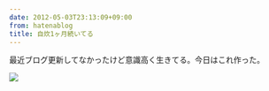 ```yaml
---
date: 2012-05-03T23:13:09+09:00
from: hatenablog
title: 自炊1ヶ月続いてる
---
```


<p>最近ブログ更新してなかったけど意識高く生きてる。今日はこれ作った。</p><p><img src="http://dl.dropbox.com/u/5978869/image/20120503_230835.png" class="frame"/></p>

